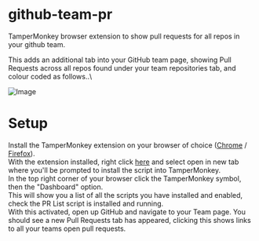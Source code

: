 # github-team-pr
TamperMonkey browser extension to show pull requests for all repos in your github team.

This adds an additional tab into your GitHub team page, showing Pull Requests across all repos found under your team repositories tab, and colour coded as follows..\

![Image](https://github.com/martin-armstrong/github-team-pr/raw/master/pr-list-colour-key.png)

# Setup
Install the TamperMonkey extension on your browser of choice ([Chrome](https://chrome.google.com/webstore/detail/tampermonkey/dhdgffkkebhmkfjojejmpbldmpobfkfo?hl=en) / [Firefox](https://addons.mozilla.org/en-GB/firefox/addon/tampermonkey/)).\
With the extension installed, right click [here](https://github.com/martin-armstrong/github-team-pr/raw/master/PR%20List.user.js) and select open in new tab where you'll be prompted to install the script into TamperMonkey.\
In the top right corner of your browser click the TamperMonkey symbol, then the "Dashboard" option.\
This will show you a list of all the scripts you have installed and enabled, check the PR List script is installed and running.\
With this activated, open up GitHub and navigate to your Team page. You should see a new Pull Requests tab has appeared, clicking this shows links to all your teams open pull requests.
        

